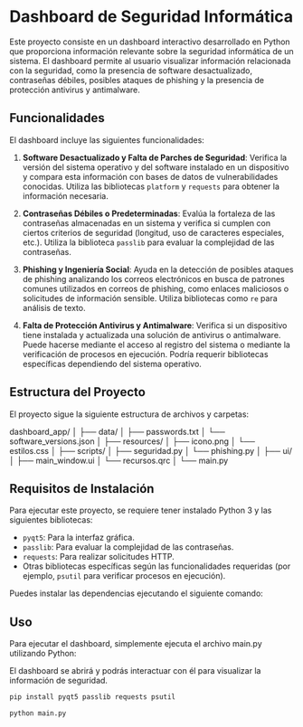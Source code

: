 # Dashboard de Seguridad Informática

Este proyecto consiste en un dashboard interactivo desarrollado en Python que proporciona información relevante sobre la seguridad informática de un sistema. El dashboard permite al usuario visualizar información relacionada con la seguridad, como la presencia de software desactualizado, contraseñas débiles, posibles ataques de phishing y la presencia de protección antivirus y antimalware.

## Funcionalidades

El dashboard incluye las siguientes funcionalidades:

1. **Software Desactualizado y Falta de Parches de Seguridad**: Verifica la versión del sistema operativo y del software instalado en un dispositivo y compara esta información con bases de datos de vulnerabilidades conocidas. Utiliza las bibliotecas `platform` y `requests` para obtener la información necesaria.

2. **Contraseñas Débiles o Predeterminadas**: Evalúa la fortaleza de las contraseñas almacenadas en un sistema y verifica si cumplen con ciertos criterios de seguridad (longitud, uso de caracteres especiales, etc.). Utiliza la biblioteca `passlib` para evaluar la complejidad de las contraseñas.

3. **Phishing y Ingeniería Social**: Ayuda en la detección de posibles ataques de phishing analizando los correos electrónicos en busca de patrones comunes utilizados en correos de phishing, como enlaces maliciosos o solicitudes de información sensible. Utiliza bibliotecas como `re` para análisis de texto.

4. **Falta de Protección Antivirus y Antimalware**: Verifica si un dispositivo tiene instalada y actualizada una solución de antivirus o antimalware. Puede hacerse mediante el acceso al registro del sistema o mediante la verificación de procesos en ejecución. Podría requerir bibliotecas específicas dependiendo del sistema operativo.

## Estructura del Proyecto

El proyecto sigue la siguiente estructura de archivos y carpetas:

dashboard_app/
│
├── data/
│ ├── passwords.txt
│ └── software_versions.json
│
├── resources/
│ ├── icono.png
│ └── estilos.css
│
├── scripts/
│ ├── seguridad.py
│ └── phishing.py
│
├── ui/
│ ├── main_window.ui
│ └── recursos.qrc
│
└── main.py


## Requisitos de Instalación

Para ejecutar este proyecto, se requiere tener instalado Python 3 y las siguientes bibliotecas:

- `pyqt5`: Para la interfaz gráfica.
- `passlib`: Para evaluar la complejidad de las contraseñas.
- `requests`: Para realizar solicitudes HTTP.
- Otras bibliotecas específicas según las funcionalidades requeridas (por ejemplo, `psutil` para verificar procesos en ejecución).

Puedes instalar las dependencias ejecutando el siguiente comando:

## Uso

Para ejecutar el dashboard, simplemente ejecuta el archivo main.py utilizando Python:

El dashboard se abrirá y podrás interactuar con él para visualizar la información de seguridad.

```bash
pip install pyqt5 passlib requests psutil

python main.py



